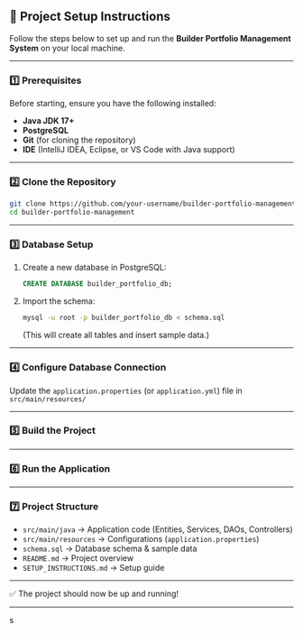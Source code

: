 
## 🚀 Project Setup Instructions

Follow the steps below to set up and run the **Builder Portfolio Management System** on your local machine.

---

### 1️⃣ Prerequisites

Before starting, ensure you have the following installed:

* **Java JDK 17+**
* **PostgreSQL** 
* **Git** (for cloning the repository)
* **IDE** (IntelliJ IDEA, Eclipse, or VS Code with Java support)

---

### 2️⃣ Clone the Repository

```bash
git clone https://github.com/your-username/builder-portfolio-management.git
cd builder-portfolio-management
```

---

### 3️⃣ Database Setup

1. Create a new database in PostgreSQL:

   ```sql
   CREATE DATABASE builder_portfolio_db;
   ```
2. Import the schema:

   ```bash
   mysql -u root -p builder_portfolio_db < schema.sql
   ```

   (This will create all tables and insert sample data.)

---

### 4️⃣ Configure Database Connection

Update the `application.properties` (or `application.yml`) file in `src/main/resources/`


---

### 5️⃣ Build the Project


---

### 6️⃣ Run the Application


---

### 7️⃣ Project Structure

* `src/main/java` → Application code (Entities, Services, DAOs, Controllers)
* `src/main/resources` → Configurations (`application.properties`)
* `schema.sql` → Database schema & sample data
* `README.md` → Project overview
* `SETUP_INSTRUCTIONS.md` → Setup guide

---

✅ The project should now be up and running!

---
s